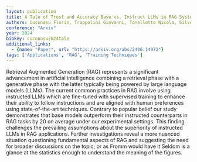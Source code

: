 ```yaml
---
layout: publication
title: A Tale of Trust and Accuracy Base vs. Instruct LLMs in RAG Systems
authors: Cuconasu Florin, Trappolini Giovanni, Tonellotto Nicola, Silvestri Fabrizio
conference: "Arxiv"
year: 2024
bibkey: cuconasu2024tale
additional_links:
  - {name: "Paper", url: "https://arxiv.org/abs/2406.14972"}
tags: ['Applications', 'RAG', 'Training Techniques']
---
```

Retrieval Augmented Generation (RAG) represents a significant advancement in artificial intelligence combining a retrieval phase with a generative phase with the latter typically being powered by large language models (LLMs). The current common practices in RAG involve using instructed LLMs which are fine-tuned with supervised training to enhance their ability to follow instructions and are aligned with human preferences using state-of-the-art techniques. Contrary to popular belief our study demonstrates that base models outperform their instructed counterparts in RAG tasks by 20 on average under our experimental settings. This finding challenges the prevailing assumptions about the superiority of instructed LLMs in RAG applications. Further investigations reveal a more nuanced situation questioning fundamental aspects of RAG and suggesting the need for broader discussions on the topic; or as Fromm would have it Seldom is a glance at the statistics enough to understand the meaning of the figures.
